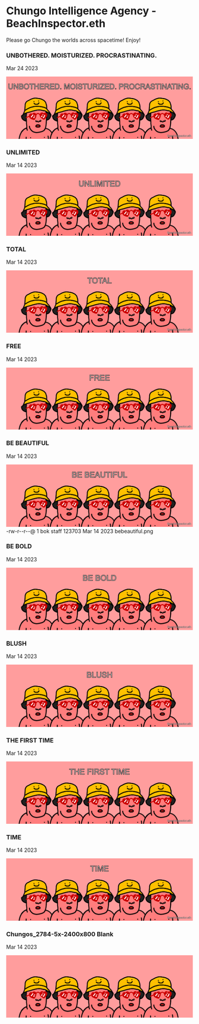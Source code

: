 # Chungo Intelligence Agency - BeachInspector.eth

Please go Chungo the worlds across spacetime! Enjoy!

### UNBOTHERED. MOISTURIZED. PROCRASTINATING.

Mar 24 2023

<kbd><img src="BeachInspector/unbotheredmoisturizedprocrastinating.png" /></kbd>

### UNLIMITED

Mar 14 2023

<kbd><img src="BeachInspector/unlimited.png" /></kbd>

### TOTAL

Mar 14 2023

<kbd><img src="BeachInspector/total.png" /></kbd>

### FREE

Mar 14 2023

<kbd><img src="BeachInspector/free.png" /></kbd>

### BE BEAUTIFUL

Mar 14 2023

<kbd><img src="BeachInspector/bebeautiful.png" /></kbd>
-rw-r--r--@  1 bok  staff  123703 Mar 14  2023 bebeautiful.png

### BE BOLD

Mar 14 2023

<kbd><img src="BeachInspector/bebold.png" /></kbd>

### BLUSH

Mar 14 2023

<kbd><img src="BeachInspector/blush.png" /></kbd>

### THE FIRST TIME

Mar 14 2023

<kbd><img src="BeachInspector/thefirsttime.png" /></kbd>

### TIME

Mar 14 2023

<kbd><img src="BeachInspector/time.png" /></kbd>

### Chungos_2784-5x-2400x800 Blank

Mar 14 2023

<kbd><img src="BeachInspector/Chungos_2784-5x-2400x800.png" /></kbd>
